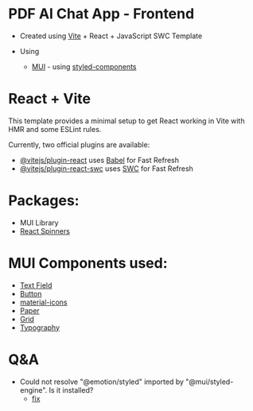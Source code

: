 # PDF AI Chat App - Frontend

- Created using [Vite](https://vitejs.dev/guide/) + React + JavaScript SWC Template

- Using
    - [MUI](https://mui.com/material-ui/getting-started/installation/) - using [styled-components](https://mui.com/material-ui/guides/styled-components/)

# React + Vite

This template provides a minimal setup to get React working in Vite with HMR and some ESLint rules.

Currently, two official plugins are available:

- [@vitejs/plugin-react](https://github.com/vitejs/vite-plugin-react/blob/main/packages/plugin-react/README.md) uses [Babel](https://babeljs.io/) for Fast Refresh
- [@vitejs/plugin-react-swc](https://github.com/vitejs/vite-plugin-react-swc) uses [SWC](https://swc.rs/) for Fast Refresh

# Packages:
- MUI Library
- [React Spinners](https://www.davidhu.io/react-spinners)

# MUI Components used:
- [Text Field](https://mui.com/material-ui/react-text-field/)
- [Button](https://mui.com/material-ui/react-button/)
- [material-icons](https://mui.com/material-ui/material-icons/?theme=Rounded)
- [Paper](https://mui.com/material-ui/react-paper/)
- [Grid](https://mui.com/material-ui/react-grid/)
- [Typography](https://mui.com/material-ui/react-typography/)

# Q&A
- Could not resolve "@emotion/styled" imported by "@mui/styled-engine". Is it installed?
    - [fix](https://stackoverflow.com/a/69421929)
